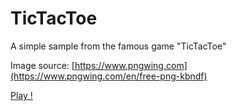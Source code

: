 # TicTacToe
A simple sample from the famous game "TicTacToe"

Image source: [https://www.pngwing.com](https://www.pngwing.com/en/free-png-kbndf)

[Play !](https://omg.numeriforge.com/tictactoe)

